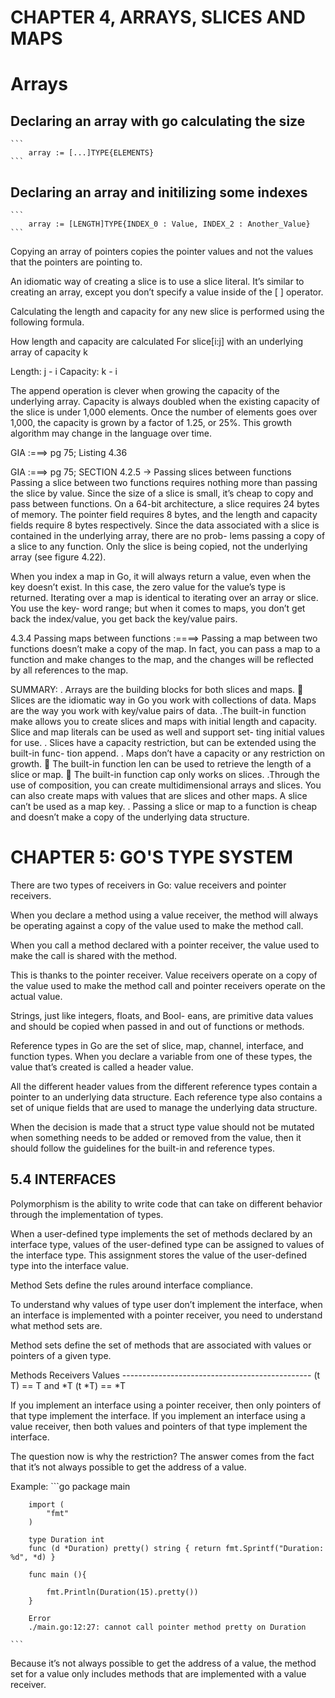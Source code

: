 


# CHAPTER 4, ARRAYS, SLICES AND MAPS  
# Arrays 

## Declaring an array with go calculating the size 
	```
		array := [...]TYPE{ELEMENTS}
	```
## Declaring an array and initilizing some indexes

	```
		array := [LENGTH]TYPE{INDEX_0 : Value, INDEX_2 : Another_Value}
	```

Copying an array of pointers copies the pointer values and not the values that the pointers are pointing to.

An idiomatic way of creating a slice is to use a slice literal. It’s similar to creating an array, except you don’t specify a value inside of the [ ] operator.

Calculating the length and capacity for any new slice is performed using the following formula.

How length and capacity are calculated For slice[i:j] with an underlying array of capacity k

Length: j - i 
Capacity: k - i


The append operation is clever when growing the capacity of the underlying array. Capacity is always doubled when the existing capacity of the slice is under 1,000 elements. Once the number of elements goes over 1,000, the capacity is grown by a factor of 1.25, or 25%. This growth algorithm may change in the language over time.


GIA :===> pg 75; Listing 4.36

GIA :===> pg 75; SECTION 4.2.5 -> Passing slices between functions Passing a slice between two functions requires nothing more than passing the slice by value. Since the size of a slice is small, it’s cheap to copy and pass between functions.
On a 64-bit architecture, a slice requires 24 bytes of memory. The pointer field requires 8 bytes, and the length and capacity fields require 8 bytes respectively. Since the data associated with a slice is contained in the underlying array, there are no prob- lems passing a copy of a slice to any function. Only the slice is being copied, not the underlying array (see figure 4.22).


When you index a map in Go, it will always return a value, even when the key doesn’t exist. In this case, the zero value for the value’s type is returned. Iterating over a map is identical to iterating over an array or slice. You use the key- word range; but when it comes to maps, you don’t get back the index/value, you get back the key/value pairs.


4.3.4 Passing maps between functions :====> Passing a map between two functions doesn’t make a copy of the map. In fact, you can pass a map to a function and make changes to the map, and the changes will be reflected by all references to the map.


SUMMARY:
	 . Arrays are the building blocks for both slices and maps.  Slices are the idiomatic way in Go you work with collections of data. Maps are the way you work with key/value pairs of data. 
	 .The built-in function make allows you to create slices and maps with initial length and capacity. Slice and map literals can be used as well and support set- ting initial values for use. 
	  . Slices have a capacity restriction, but can be extended using the built-in func- tion append. 
	  . Maps don’t have a capacity or any restriction on growth.  The built-in function len can be used to retrieve the length of a slice or map.  The built-in function cap only works on slices. 
	  .Through the use of composition, you can create multidimensional arrays and slices. You can also create maps with values that are slices and other maps. A slice can’t be used as a map key. 
	  . Passing a slice or map to a function is cheap and doesn’t make a copy of the underlying data structure.





# CHAPTER 5: GO'S TYPE SYSTEM


There are two types of receivers in Go: value receivers and pointer receivers.


When you declare a method using a value receiver, the method will always be operating against a copy of the value used to make the method call.

When you call a method declared with a pointer receiver, the value used to make the call is shared with the method.

This is thanks to the pointer receiver. Value receivers operate on a copy of the value used to make the method call and pointer receivers operate on the actual value.

Strings, just like integers, floats, and Bool- eans, are primitive data values and should be copied when passed in and out of functions or methods.

Reference types in Go are the set of slice, map, channel, interface, and function types. When you declare a variable from one of these types, the value that’s created is called a header value. 

All the different header values from the different reference types contain a pointer to an underlying data structure. Each reference type also contains a set of unique fields that are used to manage the underlying data structure.

When the decision is made that a struct type value should not be mutated when something needs to be added or removed from the value, then it should follow the guidelines for the built-in and reference types.


## 5.4 INTERFACES

Polymorphism is the ability to write code that can take on different behavior through the implementation of types.

When a user-defined type implements the set of methods declared by an interface type, values of the user-defined type can be assigned to values of the interface type. This assignment stores the value of the user-defined type into the interface value.

Method Sets define the rules around interface compliance.

To understand why values of type user don’t implement the interface, when an interface is implemented with a pointer receiver, you need to understand what method sets are. 

Method sets define the set of methods that are associated with values or pointers of a given type.


Methods Receivers Values ----------------------------------------------- 
(t T) == T and *T 
(t *T) == *T

If you implement an interface using a pointer receiver, then only pointers of that type implement the interface. If you implement an interface using a value receiver, then both values and pointers of that type implement the interface.

The question now is why the restriction? The answer comes from the fact that it’s not always possible to get the address of a value.

Example: 
	```go
		package main

		import (
			"fmt"
		)

		type Duration int
		func (d *Duration) pretty() string { return fmt.Sprintf("Duration: %d", *d) }	

		func main (){

			fmt.Println(Duration(15).pretty())
		}

		Error
		./main.go:12:27: cannot call pointer method pretty on Duration

	```

Because it’s not always possible to get the address of a value, the method set for a value only includes methods that are implemented with a value receiver.
